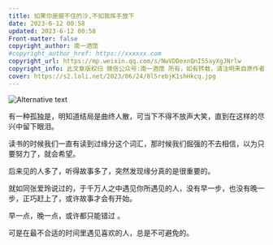 ```yaml
---
title: 如果你是握不住的沙,不如我挥手放下
date: 2023-6-12 00:58
updated: 2023-6-12 00:58
​Front-matter: false
copyright_author: 南一酒馆
#copyright_author_href: https://xxxxxx.com
copyright_url: https://mp.weixin.qq.com/s/NwVDDexnQnI55ayXgJNrlw
copyright_info: 此文章版权归 微信公众号:南一酒馆 所有，如有转载，请注明来自原作者
cover: https://s2.loli.net/2023/06/24/8l5rebjK1shHkcq.jpg
---
```


![Alternative text](https://s2.loli.net/2023/06/24/8l5rebjK1shHkcq.jpg)

有一种孤独是，明知道结局是曲终人散，可当下不得不放声大笑，直到在这样的尽兴中留下眼泪。



读书的时候我们一直有读到过缘分这个词汇，那时候我们倔强的不去相信，以为只要努力了，就会希望。



后来见的人多了，听得故事多了，突然发现缘分真的是很重要的。



就如同张爱玲说过的，于千万人之中遇见你所遇见的人，没有早一步，也没有晚一步，正巧赶上了，或许故事才会有开始。



早一点，晚一点，或许都只能错过 。



可是在最不合适的时间里遇见喜欢的人，总是不可避免的。